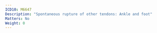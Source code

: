 ```yaml
---
ICD10: M6647
Description: "Spontaneous rupture of other tendons: Ankle and foot"
Matters: No
Weight: 0
---
```

